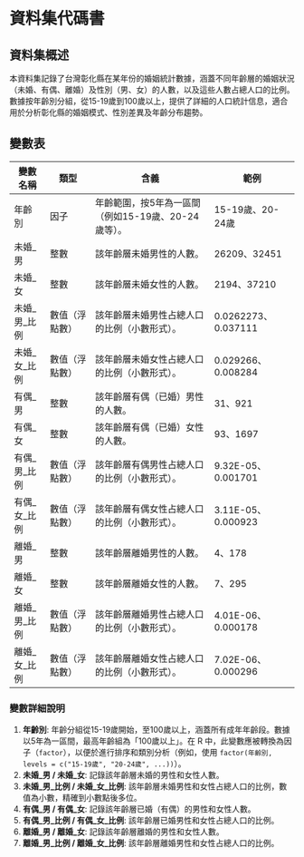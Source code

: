 # 資料集代碼書

## 資料集概述

本資料集記錄了台灣彰化縣在某年份的婚姻統計數據，涵蓋不同年齡層的婚姻狀況（未婚、有偶、離婚）及性別（男、女）的人數，以及這些人數占總人口的比例。數據按年齡別分組，從15-19歲到100歲以上，提供了詳細的人口統計信息，適合用於分析彰化縣的婚姻模式、性別差異及年齡分布趨勢。

## 變數表

| 變數名稱          | 類型       | 含義                                                                 | 範例                              |
|-------------------|------------|----------------------------------------------------------------------|-----------------------------------|
| 年齡別            | 因子       | 年齡範圍，按5年為一區間（例如15-19歲、20-24歲等）。                  | 15-19歲、20-24歲                 |
| 未婚_男           | 整數       | 該年齡層未婚男性的人數。                                             | 26209、32451                     |
| 未婚_女           | 整數       | 該年齡層未婚女性的人數。                                             | 2194、37210                      |
| 未婚_男_比例      | 數值（浮點數） | 該年齡層未婚男性占總人口的比例（小數形式）。                         | 0.0262273、0.037111              |
| 未婚_女_比例      | 數值（浮點數） | 該年齡層未婚女性占總人口的比例（小數形式）。                         | 0.029266、0.008284               |
| 有偶_男           | 整數       | 該年齡層有偶（已婚）男性的人數。                                     | 31、921                          |
| 有偶_女           | 整數       | 該年齡層有偶（已婚）女性的人數。                                     | 93、1697                         |
| 有偶_男_比例      | 數值（浮點數） | 該年齡層有偶男性占總人口的比例（小數形式）。                         | 9.32E-05、0.001701               |
| 有偶_女_比例      | 數值（浮點數） | 該年齡層有偶女性占總人口的比例（小數形式）。                         | 3.11E-05、0.000923               |
| 離婚_男           | 整數       | 該年齡層離婚男性的人數。                                             | 4、178                           |
| 離婚_女           | 整數       | 該年齡層離婚女性的人數。                                             | 7、295                           |
| 離婚_男_比例      | 數值（浮點數） | 該年齡層離婚男性占總人口的比例（小數形式）。                         | 4.01E-06、0.000178               |
| 離婚_女_比例      | 數值（浮點數） | 該年齡層離婚女性占總人口的比例（小數形式）。                         | 7.02E-06、0.000296               |

### 變數詳細說明
1. **年齡別**: 年齡分組從15-19歲開始，至100歲以上，涵蓋所有成年年齡段。數據以5年為一區間，最高年齡組為「100歲以上」。在 R 中，此變數應被轉換為因子（`factor`），以便於進行排序和類別分析（例如，使用 `factor(年齡別, levels = c("15-19歲", "20-24歲", ...))`）。
2. **未婚_男 / 未婚_女**: 記錄該年齡層未婚的男性和女性人數。
3. **未婚_男_比例 / 未婚_女_比例**: 該年齡層未婚男性和女性占總人口的比例，數值為小數，精確到小數點後多位。
4. **有偶_男 / 有偶_女**: 記錄該年齡層已婚（有偶）的男性和女性人數。
5. **有偶_男_比例 / 有偶_女_比例**: 該年齡層已婚男性和女性占總人口的比例。
6. **離婚_男 / 離婚_女**: 記錄該年齡層離婚的男性和女性人數。
7. **離婚_男_比例 / 離婚_女_比例**: 該年齡層離婚男性和女性占總人口的比例。